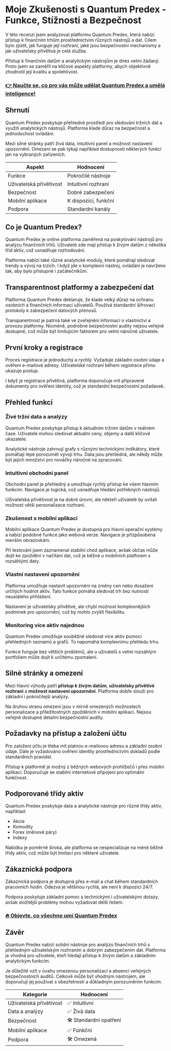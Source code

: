 # Moje Zkušenosti s Quantum Predex - Funkce, Stížnosti a Bezpečnost
 

V této recenzi jsem analyzoval platformu Quantum Predex, která nabízí přístup k finančním trhům prostřednictvím různých nástrojů a dat. Cílem bylo zjistit, jak funguje její rozhraní, jaké jsou bezpečnostní mechanismy a jak uživatelsky přívětivá je celá služba.

Přístup k finančním datům a analytickým nástrojům je dnes velmi žádaný. Proto jsem se zaměřil na klíčové aspekty platformy, abych objektivně zhodnotil její kvalitu a spolehlivost.

### [👉 Naučte se, co pro vás může udělat Quantum Predex a umělá inteligence!](https://tinyurl.com/28n3lfsd)
## Shrnutí

Quantum Predex poskytuje přehledné prostředí pro sledování tržních dat a využití analytických nástrojů. Platforma klade důraz na bezpečnost a jednoduchost ovládání. 

Mezi silné stránky patří živá data, intuitivní panel a možnost nastavení upozornění. Omezení se pak týkají například dostupnosti některých funkcí jen na vybraných zařízeních.

| Aspekt             | Hodnocení           |
|--------------------|---------------------|
| Funkce             | Pokročilé nástroje  |
| Uživatelská přívětivost | Intuitivní rozhraní |
| Bezpečnost         | Dobré zabezpečení   |
| Mobilní aplikace   | K dispozici, funkční |
| Podpora            | Standardní kanály   |

## Co je Quantum Predex?

Quantum Predex je online platforma zaměřená na poskytování nástrojů pro analýzu finančních trhů. Uživatelé zde mají přístup k živým datům z několika tříd aktiv, což usnadňuje rozhodování.

Platforma nabízí také různé analytické moduly, které pomáhají sledovat trendy a vývoj na trzích. I když jde o komplexní nástroj, ovládání je navrženo tak, aby bylo přístupné i začátečníkům.

## Transparentnost platformy a zabezpečení dat

Platforma Quantum Predex deklaruje, že klade velký důraz na ochranu osobních a finančních informací uživatelů. Používá standardní šifrovací protokoly k zabezpečení datových přenosů.

Transparentnost je patrná také ve zveřejnění informací o vlastnictví a provozu platformy. Nicméně, podrobné bezpečnostní audity nejsou veřejně dostupné, což může být limitujícím faktorem pro velmi náročné uživatele.

## První kroky a registrace

Proces registrace je jednoduchý a rychlý. Vyžaduje základní osobní údaje a ověření e-mailové adresy. Uživatelské rozhraní během registrace přímo ukazuje postup.

I když je registrace přívětivá, platforma doporučuje mít připravené dokumenty pro ověření identity, což je standardní bezpečnostní požadavek.

## Přehled funkcí

### Živé tržní data a analýzy

Quantum Predex poskytuje přístup k aktuálním tržním datům v reálném čase. Uživatelé mohou sledovat aktuální ceny, objemy a další klíčové ukazatele.

Analytické nástroje zahrnují grafy s různými technickými indikátory, které pomáhají lépe porozumět vývoji trhu. Data jsou přehledná, ale někdy může být jejich množství pro nováčky náročné na zpracování.

### Intuitivní obchodní panel

Obchodní panel je přehledný a umožňuje rychlý přístup ke všem hlavním funkcím. Navigace je logická, což usnadňuje hledání potřebných nástrojů.

Uživatelská přívětivost je na dobré úrovni, ale někteří uživatelé by uvítali možnost větší personalizace rozhraní.

### Zkušenost s mobilní aplikací

Mobilní aplikace Quantum Predex je dostupná pro hlavní operační systémy a nabízí podobné funkce jako webová verze. Navigace je přizpůsobena menším obrazovkám.

Při testování jsem zaznamenal stabilní chod aplikace, avšak občas může dojít ke zpoždění v načítání dat, což je běžné u mobilních platforem s rozsáhlými daty.

### Vlastní nastavení upozornění

Platforma umožňuje nastavit upozornění na změny cen nebo dosažení určitých hodnot aktiv. Tato funkce pomáhá sledovat trh bez nutnosti neustálého přihlášení.

Nastavení je uživatelsky přívětivé, ale chybí možnost komplexnějších podmínek pro upozornění, což by mohlo zvýšit flexibilitu.

### Monitoring více aktiv najednou

Quantum Predex umožňuje souběžně sledovat více aktiv pomocí přehledných seznamů a grafů. To napomáhá komplexnímu přehledu trhu.

Funkce funguje bez větších problémů, ale u uživatelů s velmi rozsáhlým portfoliem může dojít k určitému zpomalení.

## Silné stránky a omezení

Mezi hlavní výhody patří **přístup k živým datům**, **uživatelsky přívětivé rozhraní** a **možnost nastavení upozornění**. Platforma dobře slouží pro základní i pokročilejší analýzy.

Na druhou stranu omezení jsou v mírně omezených možnostech personalizace a příležitostných zpožděních v mobilní aplikaci. Nejsou veřejně dostupné detailní bezpečnostní audity.

## Požadavky na přístup a založení účtu

Pro založení účtu je třeba mít platnou e-mailovou adresu a základní osobní údaje. Dále je vyžadováno ověření identity prostřednictvím dokladů podle standardních pravidel.

Přístup k platformě je možný z běžných webových prohlížečů i přes mobilní aplikaci. Doporučuje se stabilní internetové připojení pro optimální funkčnost.

## Podporované třídy aktiv

Quantum Predex poskytuje data a analytické nástroje pro různé třídy aktiv, například:

- Akcie
- Komodity
- Forex (měnové páry)
- Indexy

Nabídka je poměrně široká, ale platforma se nespecializuje na méně běžné třídy aktiv, což může být limitací pro některé uživatele.

## Zákaznická podpora

Zákaznická podpora je dostupná přes e-mail a chat během standardních pracovních hodin. Odezva je většinou rychlá, ale není k dispozici 24/7.

Podpora poskytuje základní pomoc s technickými i uživatelskými dotazy, avšak složitější problémy mohou vyžadovat delší řešení.

### [🔥 Objevte, co všechno umí Quantum Predex](https://tinyurl.com/28n3lfsd)
## Závěr

Quantum Predex nabízí solidní nástroje pro analýzu finančních trhů s přehledným uživatelským rozhraním a dobrým zabezpečením dat. Platforma je vhodná pro uživatele, kteří hledají přístup k živým datům a základním analytickým funkcím.

Je důležité vzít v úvahu omezenou personalizaci a absenci veřejných bezpečnostních auditů. Celkově může být vhodným nástrojem, ale doporučuji jej používat s obezřetností a důkladným porozuměním funkcím.

| Kategoriе               | Hodnocení         |
|------------------------|-------------------|
| Uživatelská přívětivost | ✅ Intuitivní     |
| Data a analýzy          | ✅ Živá data      |
| Bezpečnost              | 🛠️ Standardní opatření |
| Mobilní aplikace        | ✅ Funkční        |
| Podpora                 | 🛠️ Omezená       |